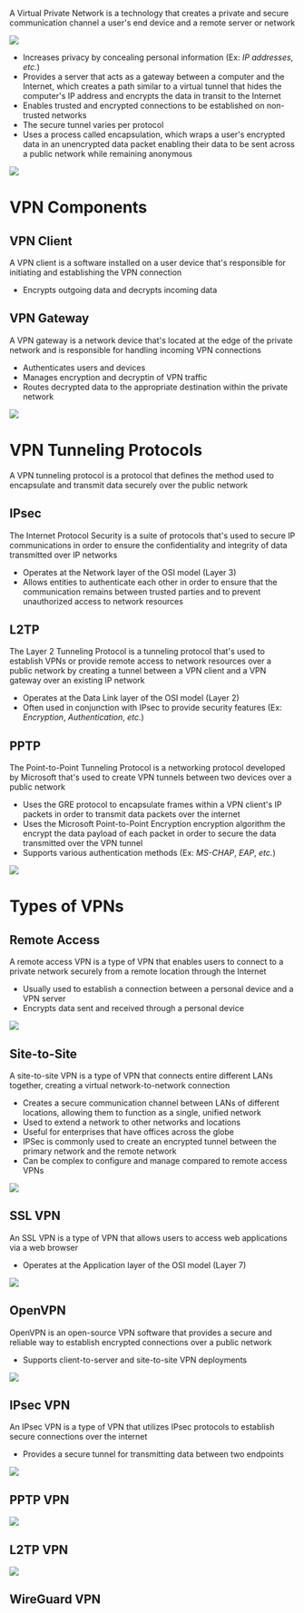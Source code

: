 A Virtual Private Network is a technology that creates a private and secure communication channel a user's end device and a remote server or network

![](https://github.com/JonmarCorpuz/SecondBrain/blob/main/Assets/1_uoTideZRhY7hXrho-9wbFg.png)

* Increases privacy by concealing personal information (Ex: *IP addresses*, *etc.*)
* Provides a server that acts as a gateway between a computer and the Internet, which creates a path similar to a virtual tunnel that hides the computer's IP address and encrypts the data in transit to the Internet
* Enables trusted and encrypted connections to be established on non-trusted networks
* The secure tunnel varies per protocol
* Uses a process called encapsulation, which wraps a user's encrypted data in an unencrypted data packet enabling their data to be sent across a public network while remaining anonymous

![](https://github.com/JonmarCorpuz/SecondBrain/blob/main/Assets/Whitespace.png)

# VPN Components

## VPN Client

A VPN client is a software installed on a user device that's responsible for initiating and establishing the VPN connection

* Encrypts outgoing data and decrypts incoming data

## VPN Gateway

A VPN gateway is a network device that's located at the edge of the private network and is responsible for handling incoming VPN connections

* Authenticates users and devices
* Manages encryption and decryptin of VPN traffic
* Routes decrypted data to the appropriate destination within the private network

![](https://github.com/JonmarCorpuz/SecondBrain/blob/main/Assets/Whitespace.png)

# VPN Tunneling Protocols

A VPN tunneling protocol is a protocol that defines the method used to encapsulate and transmit data securely over the public network

## IPsec

The Internet Protocol Security is a suite of protocols that's used to secure IP communications in order to ensure the confidentiality and integrity of data transmitted over IP networks

* Operates at the Network layer of the OSI model (Layer 3)
* Allows entities to authenticate each other in order to ensure that the communication remains between trusted parties and to prevent unauthorized access to network resources

## L2TP

The Layer 2 Tunneling Protocol is a tunneling protocol that's used to establish VPNs or provide remote access to network resources over a public network by creating a tunnel between a VPN client and a VPN gateway over an existing IP network

* Operates at the Data Link layer of the OSI model (Layer 2)
* Often used in conjunction with IPsec to provide security features (Ex: *Encryption*, *Authentication*, *etc.*)

## PPTP

The Point-to-Point Tunneling Protocol is a networking protocol developed by Microsoft that's used to create VPN tunnels between two devices over a public network

* Uses the GRE protocol to encapsulate frames within a VPN client's IP packets in order to transmit data packets over the internet
* Uses the Microsoft Point-to-Point Encryption encryption algorithm the encrypt the data payload of each packet in order to secure the data transmitted over the VPN tunnel
* Supports various authentication methods (Ex: *MS-CHAP*, *EAP*, *etc.*)

![](https://github.com/JonmarCorpuz/SecondBrain/blob/main/Assets/Whitespace.png)

# Types of VPNs

## Remote Access

A remote access VPN is a type of VPN that enables users to connect to a private network securely from a remote location through the Internet

* Usually used to establish a connection between a personal device and a VPN server
* Encrypts data sent and received through a personal device

![](https://github.com/JonmarCorpuz/SecondBrain/blob/main/Assets/Whitespace.png)

## Site-to-Site 

A site-to-site VPN is a type of VPN that connects entire different LANs together, creating a virtual network-to-network connection

* Creates a secure communication channel between LANs of different locations, allowing them to function as a single, unified network
* Used to extend a network to other networks and locations 
* Useful for enterprises that have offices across the globe
* IPSec is commonly used to create an encrypted tunnel between the primary network and the remote network
* Can be complex to configure and manage compared to remote access VPNs

![](https://github.com/JonmarCorpuz/SecondBrain/blob/main/Assets/Whitespace.png)

## SSL VPN

An SSL VPN is a type of VPN that allows users to access web applications via a web browser

* Operates at the Application layer of the OSI model (Layer 7)

![](https://github.com/JonmarCorpuz/SecondBrain/blob/main/Assets/Whitespace.png)

## OpenVPN

OpenVPN is an open-source VPN software that provides a secure and reliable way to establish encrypted connections over a public network

* Supports client-to-server and site-to-site VPN deployments

![](https://github.com/JonmarCorpuz/SecondBrain/blob/main/Assets/Whitespace.png)

## IPsec VPN

An IPsec VPN is a type of VPN that utilizes IPsec protocols to establish secure connections over the internet

* Provides a secure tunnel for transmitting data between two endpoints

![](https://github.com/JonmarCorpuz/SecondBrain/blob/main/Assets/Whitespace.png)

## PPTP VPN

![](https://github.com/JonmarCorpuz/SecondBrain/blob/main/Assets/Whitespace.png)

## L2TP VPN

![](https://github.com/JonmarCorpuz/SecondBrain/blob/main/Assets/Whitespace.png)

## WireGuard VPN


